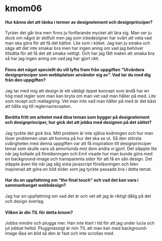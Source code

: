 ---
---
kmom06
=========================

#### Hur känns det att tänka i termer av designelement och designprinciper?
Tycker det går bra men finns ju fortfarande mycket att lära sig. Man ser ju dock om något är skitfult men jag som ickedesigner har svårt att veta vad man ska göra för att få det bättre.
Lite som i köket. Jag kan ju smaka och säga att det inte smakar bra men har ingen aning om vad jag behöver tillsätta för att få det att smaka vettigt. Och har jag fått maten att smaka bra så har jag ingen aning om vad jag har gjort rätt.
#### Finns det något speciellt du vill lyfta fram från uppgiften “Utvärdera designprinciper som webbplatser använder sig av”. Vad tar du med dig från den uppgiften?
Jag tar med mig att design är ett väldigt öppet koncept som ändå har en hög med regler som man kan bryta om man vet vad man håller på med. Lite som recept och matlagning. Vet man inte vad man håller på med är det bäst att hålla sig till reglerna/recepten.
#### Berätta fritt om arbetet med dina teman som bygger på designelement och designprinciper, hur gick det att jobba med designen på det sättet?
Jag tyckte det gick bra. Mitt problem är inte själva kodningen och hur man löser problemen utan att komma på hur det ska se ut. Så den största svårigheten med denna uppgiften var att få inspiration till designprinciper temat som skulle vara så annorlunda mot dom andra vi gjort. Det släppte lite när jag kollade på föreläsningen och Emil visade hur man kunde göra med en background-image och transparenta sidor för att få en sån design. Det släppte även lite när jag såg sista javascript föreläsningen och blev inspirerad att göra en bild slider som jag tyckte passade bra i detta temat.
#### Har du en uppfattning om “the final touch” och vad det kan vara i sammanhanget webbdesign?
Jag har en uppfattning om vad det är och vet att jag är riktigt dålig på det och design överlag.
#### Vilken är din TIL för detta kmom?
Jobba mindre och plugga mer. Han inte klart i tid för att jag under lucia och jul jobbat heltid.
Pluggmässigt är min TIL att man kan med background-image låsa en bild så den är fast och inte scrollas med.